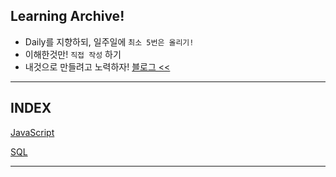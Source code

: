 ## Learning Archive!
+ Daily를 지향하되, 일주일에 `최소 5번은 올리기!`
+ 이해한것만! `직접 작성` 하기
+ 내것으로 만들려고 노력하자! 
[블로그 <<](https://yondo123.github.io/)
- - -
## INDEX
[JavaScript](/javascript)

[SQL](/sql)
- - -
